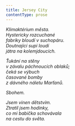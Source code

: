 ```yaml
---
title: Jersey City
contentType: prose
---
```


<section>

_Klimaktérium města.  
Hystericky rozcuchané  
fabriky bloudí v suchopáru.  
Doutnající supi loudí  
játra na kolemjdoucích._

</section>

<section>

_Ťukání na stěny  
v závalu páchnoucích oblaků;  
čeká se výbuch  
časované bomby  
z dávného náletu Marťanů._

</section>

<section>

_Sbohem._

</section>

<section>

_Jsem vinen dětstvím.  
Ztratil jsem hodinky,  
co mi babička schovávala  
na cestu do světa._

</section>
